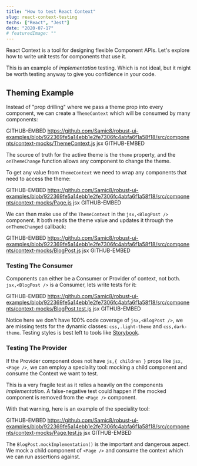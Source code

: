 ```yaml
---
title: "How to test React Context"
slug: react-context-testing
techs: ["React", "Jest"]
date: "2020-07-17"
# featuredImage: ""
---
```


React Context is a tool for designing flexible Component APIs. Let's explore how to write unit tests for components that use it.

This is an example of _implementation_ testing. Which is not ideal, but it might be worth testing anyway to give you confidence in your code.

## Theming Example

Instead of "prop drilling" where we pass a theme prop into every component, we can create a `ThemeContext` which will be consumed by many components:

GITHUB-EMBED https://github.com/Samic8/robust-ui-examples/blob/922369fe5a14ebb1e2fe7306fc4abfa6f1a58f18/src/components/context-mocks/ThemeContext.js jsx GITHUB-EMBED

The source of truth for the active theme is the `theme` property, and the `onThemeChange` function allows any component to change the theme.

To get any value from `ThemeContext` we need to wrap any components that need to access the theme:

GITHUB-EMBED https://github.com/Samic8/robust-ui-examples/blob/922369fe5a14ebb1e2fe7306fc4abfa6f1a58f18/src/components/context-mocks/Page.js jsx GITHUB-EMBED

We can then make use of the `ThemeContext` in the `jsx,<BlogPost />` component. It both reads the theme value and updates it through the `onThemeChanged` callback:

GITHUB-EMBED https://github.com/Samic8/robust-ui-examples/blob/922369fe5a14ebb1e2fe7306fc4abfa6f1a58f18/src/components/context-mocks/BlogPost.js jsx GITHUB-EMBED

### Testing The Consumer

Components can either be a Consumer or Provider of context, not both. `jsx,<BlogPost />` is a Consumer, lets write tests for it:

GITHUB-EMBED https://github.com/Samic8/robust-ui-examples/blob/922369fe5a14ebb1e2fe7306fc4abfa6f1a58f18/src/components/context-mocks/BlogPost.test.js jsx GITHUB-EMBED

Notice here we don't have 100% code coverage of `jsx,<BlogPost />`, we are missing tests for the dynamic classes: `css,.light-theme` and `css,dark-theme`. Testing styles is best left to tools like [Storybook](https://storybook.js.org/).

### Testing The Provider

If the Provider component does not have `js,{ children }` props like `jsx,<Page />`, we can employ a speciality tool: mocking a child component and consume the Context we want to test.

This is a very fragile test as it relies a heavily on the components _implementation_. A false-negative test could happen if the mocked component is removed from the `<Page />` component.

With that warning, here is an example of the speciality tool:

GITHUB-EMBED https://github.com/Samic8/robust-ui-examples/blob/922369fe5a14ebb1e2fe7306fc4abfa6f1a58f18/src/components/context-mocks/Page.test.js jsx GITHUB-EMBED

The `BlogPost.mockImplementation()` is the important and dangerous aspect. We mock a child component of `<Page />` and consume the context which we can run assertions against.
